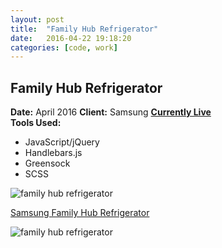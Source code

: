 ```yaml
---
layout: post
title:  "Family Hub Refrigerator"
date:   2016-04-22 19:18:20
categories: [code, work]
---
```


<div class="project-description">
	<h2>Family Hub Refrigerator</h2>
	<div class="desc">
		<span><strong>Date:</strong> April 2016</span>
		<span><strong>Client:</strong> Samsung</span>
		<span><strong><a href="http://www.samsung.com/us/explore/family-hub-refrigerator/" target="_blank">Currently Live</a></strong></span>
	</div>
	<div class="desc">
		<span><strong>Tools Used:</strong></span>
		<ul>
			<li>JavaScript/jQuery</li>
			<li>Handlebars.js</li>
			<li>Greensock</li>
			<li>SCSS</li>
		</ul>
	</div>
</div>



<div class="project-image">
	<img src="https://storage.googleapis.com/codeandfood/work/samsung/family-hub-refrigerator/family-hub-refrigerator.png" alt="family hub refrigerator" />
</div>

<a href="http://www.samsung.com/us/explore/family-hub-refrigerator/" target="_blank">Samsung Family Hub Refrigerator</a>

<div class="project-image">
	<img src="https://storage.googleapis.com/codeandfood/work/samsung/family-hub-refrigerator/connection-video.gif" alt="family hub refrigerator" />
	<script src="https://gist.github.com/jeesunikim/3aca9a3c0832e226c88803c19b4917fb.js"></script>
</div>